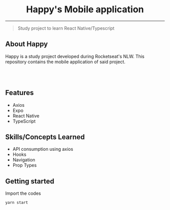 <h1 align="center">
<br>
Happy's Mobile application
</h1>

<hr />

> Study project to learn React Native/Typescript


## About Happy
Happy is a study project developed during Rocketseat's NLW. This repository contains the mobile application of said project.

<br /> <br />

## Features

- Axios
- Expo
- React Native
- TypeScript

## Skills/Concepts Learned

- API consumption using axios
- Hooks
- Navigation
- Prop Types

## Getting started

Import the codes

```sh
yarn start
```